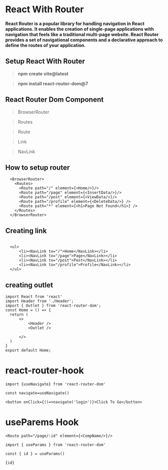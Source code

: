 # React With Router


**React Router is a popular library for handling navigation in React applications. It enables the creation of single-page applications with navigation that feels like a traditional multi-page website. React Router provides a set of navigational components and a declarative approach to define the routes of your application.**

## Setup React With Router

> **npm create vite@latest**

> **npm install react-router-dom@7**

## React Router Dom Component

> BrowserRouter

> Routes

> Route

> Link

> NavLink   
  

## How to setup router 

```
  <BrowserRouter>
    <Routes>
      <Route path="/" element={<Home/>}/>
      <Route path="/page" element={<InsertData/>}/>
      <Route path="/post" element={<ViewData/>}/>
      <Route path="/profile" element={<DeleteData/>} />
      <Route path="*" element={<h1>Page Not Found</h1>} />
    </Routes>
  </BrowserRouter>
```

## Creating link

```

  <ul>
      <li><NavLink to="/">Home</NavLink></li>
      <li><NavLink to="/page">Page</NavLink></li>
      <li><NavLink to="/post">Post</NavLink></li>
      <li><NavLink to="/profile">Profile</NavLink></li>
  </ul>
```

## creating outlet 

```
import React from 'react'
import Header from './Header';
import { Outlet } from 'react-router-dom';
const Home = () => {
  return (
      <>
          <Header />
          <Outlet />
          
      </>
  )
}
export default Home;
```

# react-router-hook

```
import {useNavigate} from 'react-router-dom'

const navigate=useNavigate()

<button onClick={()=>navigate('login')}>Click To Go</button>

```

# useParems Hook

```
<Route path="/page/:id" element={<CompName/>}/>

import { useParams } from 'react-router-dom'

const { id } = useParams()

{id}

```


